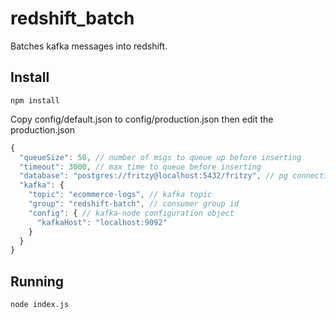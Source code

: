 # redshift\_batch

Batches kafka messages into redshift.

## Install

`npm install`

Copy config/default.json to config/production.json then edit the production.json

```js
{
  "queueSize": 50, // number of msgs to queue up before inserting
  "timeout": 3000, // max time to queue before inserting
  "database": "postgres://fritzy@localhost:5432/fritzy", // pg connection string
  "kafka": {  
    "topic": "ecommerce-logs", // kafka topic
    "group": "redshift-batch", // consumer group id
    "config": { // kafka-node configuration object
      "kafkaHost": "localhost:9092"
    }
  }
}
```

## Running

`node index.js`
